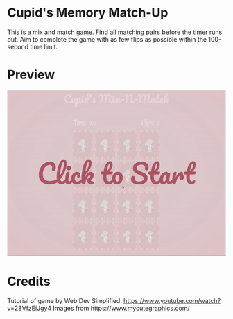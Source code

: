 # Cupid's Memory Match-Up
This is a mix and match game. Find all matching pairs before the timer runs out. Aim to complete the game with as few flips as possible within the 100-second time limit.

# Preview
![Alt text](./Assets/Images/preview.gif)

# Credits
Tutorial of game by Web Dev Simplified: https://www.youtube.com/watch?v=28VfzEiJgy4
Images from https://www.mycutegraphics.com/

